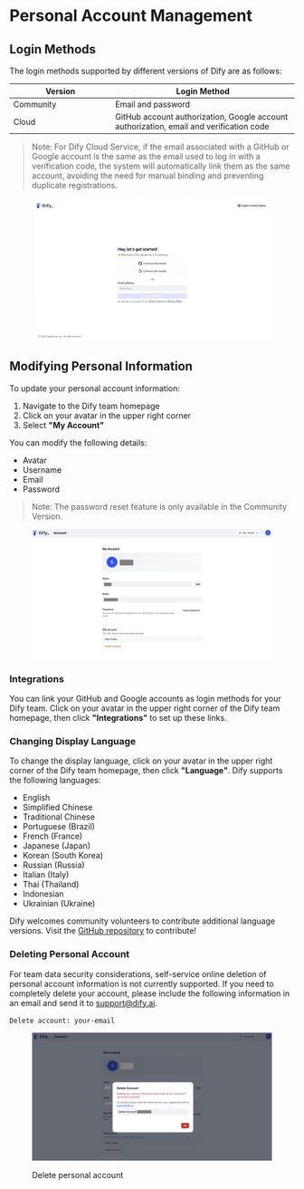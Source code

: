 # Personal Account Management

## Login Methods

The login methods supported by different versions of Dify are as follows:

<table><thead><tr><th width="166">Version</th><th>Login Method</th></tr></thead><tbody><tr><td>Community</td><td>Email and password</td></tr><tr><td>Cloud</td><td>GitHub account authorization, Google account authorization, email and verification code</td></tr></tbody></table>

> Note: For Dify Cloud Service, if the email associated with a GitHub or Google account is the same as the email used to log in with a verification code, the system will automatically link them as the same account, avoiding the need for manual binding and preventing duplicate registrations.

<figure><img src="../../.gitbook/assets/image.png" alt=""><figcaption></figcaption></figure>

## Modifying Personal Information

To update your personal account information:

1. Navigate to the Dify team homepage
2. Click on your avatar in the upper right corner
3. Select **"My Account"**

You can modify the following details:

* Avatar
* Username
* Email
* Password

> Note: The password reset feature is only available in the Community Version.

<figure><img src="../../.gitbook/assets/image (1).png" alt=""><figcaption></figcaption></figure>

### Integrations

You can link your GitHub and Google accounts as login methods for your Dify team. Click on your avatar in the upper right corner of the Dify team homepage, then click **"Integrations"** to set up these links.

### Changing Display Language

To change the display language, click on your avatar in the upper right corner of the Dify team homepage, then click **"Language"**. Dify supports the following languages:

* English
* Simplified Chinese
* Traditional Chinese
* Portuguese (Brazil)
* French (France)
* Japanese (Japan)
* Korean (South Korea)
* Russian (Russia)
* Italian (Italy)
* Thai (Thailand)
* Indonesian
* Ukrainian (Ukraine)

Dify welcomes community volunteers to contribute additional language versions. Visit the [GitHub repository](https://github.com/langgenius/dify/blob/main/CONTRIBUTING.md) to contribute!

### Deleting Personal Account

For team data security considerations, self-service online deletion of personal account information is not currently supported. If you need to completely delete your account, please include the following information in an email and send it to support@dify.ai.

```
Delete account: your-email
```

<figure><img src="../../.gitbook/assets/image (2).png" alt=""><figcaption><p>Delete personal account</p></figcaption></figure>
